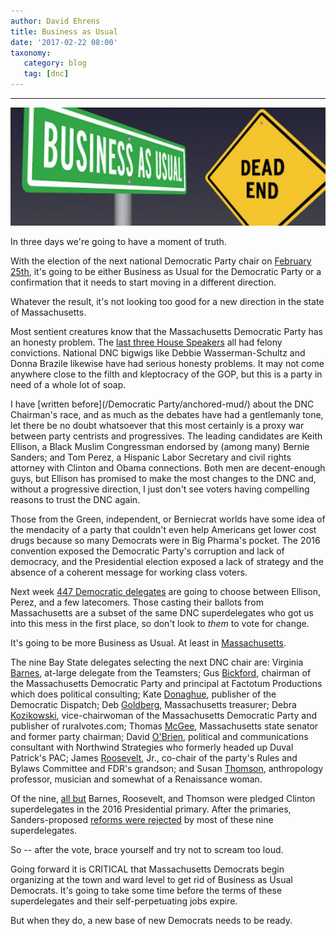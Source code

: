 ```yaml
---
author: David Ehrens
title: Business as Usual
date: '2017-02-22 08:00'
taxonomy:
   category: blog
   tag: [dnc]
---
```

---

![](usual.jpg)

In three days we're going to have a moment of truth.

With the election of the next national Democratic Party chair on [February 25th](https://rebuild.democrats.org/), it's going to be either Business as Usual for the Democratic Party or a confirmation that it needs to start moving in a different direction.

Whatever the result, it's not looking too good for a new direction in the state of Massachusetts.

Most sentient creatures know that the Massachusetts Democratic Party has an honesty problem. The [last three House Speakers](http://www.masslive.com/news/index.ssf/2011/07/a_tale_of_3_speakers_--_salvat.html) all had felony convictions. National DNC bigwigs like Debbie Wasserman-Schultz and Donna Brazile likewise have had serious honesty problems. It may not come anywhere close to the filth and kleptocracy of the GOP, but this is a party in need of a whole lot of soap.

I have [written before](/Democratic Party/anchored-mud/) about the DNC Chairman's race, and as much as the debates have had a gentlemanly tone, let there be no doubt whatsoever that this most certainly is a proxy war between party centrists and progressives. The leading candidates are Keith Ellison, a Black Muslim Congressman endorsed by (among many) Bernie Sanders; and Tom Perez, a Hispanic Labor Secretary and civil rights attorney with Clinton and Obama connections. Both men are decent-enough guys, but Ellison has promised to make the most changes to the DNC and, without a progressive direction, I just don't see voters having compelling reasons to trust the DNC again.

Those from the Green, independent, or Berniecrat worlds have some idea of the mendacity of a party that couldn't even help Americans get lower cost drugs because so many Democrats were in Big Pharma's pocket. The 2016 convention exposed the Democratic Party's corruption and lack of democracy, and the Presidential election exposed a lack of strategy and the absence of a coherent message for working class voters.

Next week [447 Democratic delegates](https://docs.google.com/spreadsheets/d/1oZAlsL57QQSO3yPsyE0d8iHIMo4iaWWVBn-AnXigxic/edit#gid=0) are going to choose between Ellison, Perez, and a few latecomers. Those casting their ballots from Massachusetts are a subset of the same DNC superdelegates who got us into this mess in the first place, so don't look to *them* to vote for change.

It's going to be more Business as Usual. At least in [Massachusetts](http://massdems.org/index.php/your-party/state-committee).

The nine Bay State delegates selecting the next DNC chair are: Virginia [Barnes](http://www.ibtlocal122.org/index.cfm?zone=/unionactive/officers.cfm), at-large delegate from the Teamsters; Gus [Bickford](http://factotumproductions.com/), chairman of the Massachusetts Democratic Party and principal at Factotum Productions which does political consulting; Kate [Donaghue](http://www.wickedlocal.com/news/20160423/democrats-superdelegates-include-westborough-resident), publisher of the Democratic Dispatch; Deb [Goldberg](http://nytlive.nytimes.com/womenintheworld/2016/02/09/top-clinton-backer-reportedly-calls-for-steinem-and-albright-to-be-yanked-from-campaign-trail/), Massachusetts treasurer; Debra [Kozikowski](https://www.bostonglobe.com/news/politics/2015/09/11/top-mass-democrat-compares-dnc-dictatorship/fbfonfjnDLQzhh3G2TdJvJ/story.html), vice-chairwoman of the Massachusetts Democratic Party and publisher of ruralvotes.com; Thomas [McGee](https://www.bostonglobe.com/news/politics/2016/09/11/democratic-party-chair-won-seek-election/ExVs48Er3aAZ6CcJbwmvvJ/story.html), Massachusetts state senator and former party chairman; David [O'Brien](http://concord.wickedlocal.com/news/20160731/concord-superdelegate-on-khizr-khan-and-more), political and communications consultant with Northwind Strategies who formerly headed up Duval Patrick's PAC; James [Roosevelt](https://www.bostonglobe.com/business/2013/01/10/tufts-health-chief-james-roosevelt-candidate-run-social-security/tOJBum9cDDYjQlAmyuGdMO/story.html), Jr., co-chair of the party's Rules and Bylaws Committee and FDR's grandson; and Susan [Thomson](https://www.uml.edu/FAHSS/Sociology/faculty/Thomson-Tripathy-Susan.aspx), anthropology professor, musician and somewhat of a Renaissance woman.

Of the nine, [all but](http://superdelegatedemocracy.com/states/massachusetts/) Barnes, Roosevelt, and Thomson were pledged Clinton superdelegates in the 2016 Presidential primary. After the primaries, Sanders-proposed [reforms were rejected](http://www.politico.com/states/massachusetts/story/2016/06/mass-democrats-vote-down-superdelegate-reforms-102510) by most of these nine superdelegates.

So -- after the vote, brace yourself and try not to scream too loud.

Going forward it is CRITICAL that Massachusetts Democrats begin organizing at the town and ward level to get rid of Business as Usual Democrats. It's going to take some time before the terms of these superdelegates and their self-perpetuating jobs expire.

But when they do, a new base of new Democrats needs to be ready.
